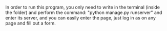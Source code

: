 In order to run this program, you only need to write in the terminal (inside the folder) and perform the command:
"python manage.py runserver" and enter its server, and you can easily enter the page, just log in as on any page and fill out a form.
